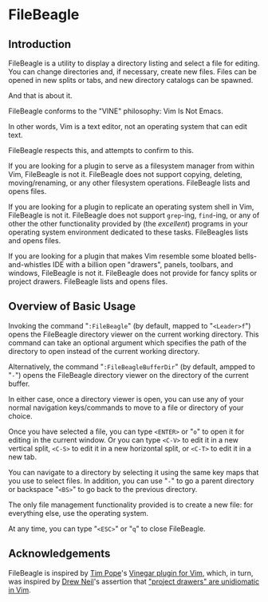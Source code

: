 # FileBeagle

## Introduction

FileBeagle is a utility to display a directory listing and select a file for
editing. You can change directories and, if necessary, create new files. Files
can be opened in new splits or tabs, and new directory catalogs can be spawned.

And that is about it.

FileBeagle conforms to the "VINE" philosophy: Vim Is Not Emacs.

In other words, Vim is a text editor, not an operating system that can edit
text.

FileBeagle respects this, and attempts to confirm to this.

If you are looking for a plugin to serve as a filesystem manager from within
Vim, FileBeagle is not it. FileBeagle does not support copying, deleting,
moving/renaming, or any other filesystem operations. FileBeagle lists and opens
files.

If you are looking for a plugin to replicate an operating system shell in Vim,
FileBeagle is not it. FileBeagle does not support `grep`-ing, `find`-ing, or
any of other the other functionality provided by (the *excellent*) programs in
your operating system environment dedicated to these tasks. FileBeagles lists
and opens files.

If you are looking for a plugin that makes Vim resemble some bloated
bells-and-whistles IDE with a billion open "drawers", panels, toolbars, and
windows, FileBeagle is not it. FileBeagle does not provide for fancy
splits or project drawers. FileBeagle lists and opens files.

## Overview of Basic Usage

Invoking the command "`:FileBeagle`" (by default, mapped to "`<Leader>f`")
opens the FileBeagle directory viewer on the current working directory. This
command can take an optional argument which specifies the path of the directory
to open instead of the current working directory.

Alternatively, the command "`:FileBeagleBufferDir`" (by default, ampped to
"`-`") opens the FileBeagle directory viewer on the directory of the current
buffer.

In either case, once a directory viewer is open, you can use any of your normal
navigation keys/commands to move to a file or directory of your choice.

Once you have selected a file, you can type `<ENTER>` or "`o`" to open it for
editing in the current window. Or you can type `<C-V>` to edit it in a new
vertical split, `<C-S>` to edit it in a new horizontal split, or `<C-T>` to
edit it in a new tab.

You can navigate to a directory by selecting it using the same key maps that
you use to select files. In addition, you can use "`-`" to go a parent
directory or backspace "`<BS>`" to go back to the previous directory.

The only file management functionality provided is to create a new file: for
everything else, use the operating system.

At any time, you can type "`<ESC>`" or "`q`" to close FileBeagle.

## Acknowledgements

FileBeagle is inspired by [Tim Pope](http://tpo.pe/)'s [Vinegar plugin for Vim](https://github.com/tpope/vim-vinegar.git), which, in turn, was inspired by [Drew Neil](http://drewneil.com/)'s assertion that ["project drawers" are unidiomatic in Vim](http://vimcasts.org/blog/2013/01/oil-and-vinegar-split-windows-and-project-drawer/).
